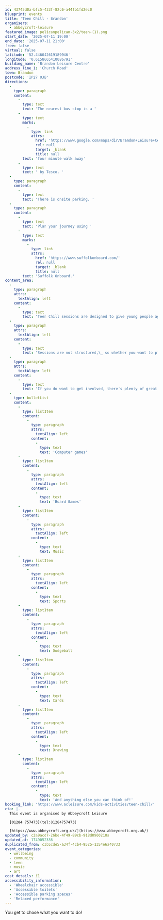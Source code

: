 ```yaml
---
id: 43745d0a-bfc5-433f-82c6-a44fb1fd2ec0
blueprint: events
title: 'Teen Chill - Brandon'
organisers:
  - abbeycroft-leisure
featured_image: pelicanpelican-3x2/teen-(1).png
start_date: '2025-07-11 19:00'
end_date: '2025-07-11 21:00'
free: false
virtual: false
latitude: '52.446042619189946'
longitude: '0.6158665410086791'
building_name: 'Brandon Leisure Centre'
address_line_1: 'Church Road'
town: Brandon
postcode: 'IP27 0JB'
directions:
  -
    type: paragraph
    content:
      -
        type: text
        text: 'The nearest bus stop is a '
      -
        type: text
        marks:
          -
            type: link
            attrs:
              href: 'https://www.google.com/maps/dir/Brandon+Leisure+Centre/Tesco+Main+Entrance,+Brandon+IP27+0EW/@52.4449953,0.6142848,17.75z/data=!4m14!4m13!1m5!1m1!1s0x47d830cb2fdab5d3:0xf788ef8935208b22!2m2!1d0.6158129!2d52.4459184!1m5!1m1!1s0x47d837334f30acd3:0x7c715c3b13254025!2m2!1d0.6175242!2d52.4444517!3e0?entry=ttu&g_ep=EgoyMDI1MDYwMS4wIKXMDSoASAFQAw%3D%3D'
              rel: null
              target: _blank
              title: null
        text: 'four minute walk away'
      -
        type: text
        text: ' by Tesco. '
  -
    type: paragraph
    content:
      -
        type: text
        text: 'There is onsite parking. '
  -
    type: paragraph
    content:
      -
        type: text
        text: 'Plan your journey using '
      -
        type: text
        marks:
          -
            type: link
            attrs:
              href: 'https://www.suffolkonboard.com/'
              rel: null
              target: _blank
              title: null
        text: 'Suffolk Onboard.'
content_area:
  -
    type: paragraph
    attrs:
      textAlign: left
    content:
      -
        type: text
        text: 'Teen Chill sessions are designed to give young people aged 11-16 the chance to get together in a safe environment. '
  -
    type: paragraph
    attrs:
      textAlign: left
    content:
      -
        type: text
        text: "Sessions are not structured,\_ so whether you want to play games, have a kickabout, or do nothing at all- we don’t mind."
  -
    type: paragraph
    attrs:
      textAlign: left
    content:
      -
        type: text
        text: 'If you do want to get involved, there’s plenty of great activities available for you to take part in, and you’re more than welcome suggest things that you’d like to see added.'
  -
    type: bulletList
    content:
      -
        type: listItem
        content:
          -
            type: paragraph
            attrs:
              textAlign: left
            content:
              -
                type: text
                text: 'Computer games'
      -
        type: listItem
        content:
          -
            type: paragraph
            attrs:
              textAlign: left
            content:
              -
                type: text
                text: 'Board Games'
      -
        type: listItem
        content:
          -
            type: paragraph
            attrs:
              textAlign: left
            content:
              -
                type: text
                text: Music
      -
        type: listItem
        content:
          -
            type: paragraph
            attrs:
              textAlign: left
            content:
              -
                type: text
                text: Sports
      -
        type: listItem
        content:
          -
            type: paragraph
            attrs:
              textAlign: left
            content:
              -
                type: text
                text: Dodgeball
      -
        type: listItem
        content:
          -
            type: paragraph
            attrs:
              textAlign: left
            content:
              -
                type: text
                text: Cards
      -
        type: listItem
        content:
          -
            type: paragraph
            attrs:
              textAlign: left
            content:
              -
                type: text
                text: Drawing
      -
        type: listItem
        content:
          -
            type: paragraph
            attrs:
              textAlign: left
            content:
              -
                type: text
                text: 'And anything else you can think of!'
booking_link: 'https://www.acleisure.com/kids-activities/teen-chill/'
cta: |-
  This event is organised by Abbeycroft Leisure

  [01284 757473](tel:01284757473)

  [https://www.abbeycroft.org.uk/](https://www.abbeycroft.org.uk/)
updated_by: c2a9acd7-26be-4f49-89cb-918d0960210a
updated_at: 1749052336
duplicated_from: c3b5cde5-a34f-4cb4-9525-1354e6a40733
event_categories:
  - wellbeing
  - community
  - teen
  - music
  - art
cost_details: £1
accessibility_information:
  - 'Wheelchair accessible'
  - 'Accessible toilets'
  - 'Accessible parking spaces'
  - 'Relaxed performance'
---
```

You get to chose what you want to do!